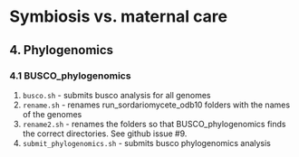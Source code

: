 # Symbiosis vs. maternal care
## 4. Phylogenomics

### 4.1 BUSCO_phylogenomics

1. `busco.sh` - submits busco analysis for all genomes
2. `rename.sh` - renames run_sordariomycete_odb10 folders with the names of the genomes
3. `rename2.sh` - renames the folders so that BUSCO_phylogenomics finds the correct directories. See github issue #9.
4. `submit_phylogenomics.sh` - submits busco phylogenomics analysis
